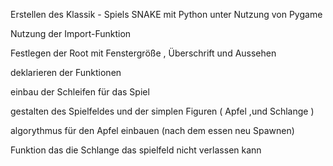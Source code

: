Erstellen des Klassik - Spiels SNAKE mit Python unter Nutzung von Pygame

Nutzung der Import-Funktion

Festlegen der Root mit Fenstergröße , Überschrift und  Aussehen

deklarieren der Funktionen

einbau der Schleifen für das Spiel

gestalten des Spielfeldes und der simplen Figuren ( Apfel ,und Schlange )

algorythmus für den Apfel einbauen (nach dem essen neu Spawnen)

Funktion das die Schlange das spielfeld nicht verlassen kann
